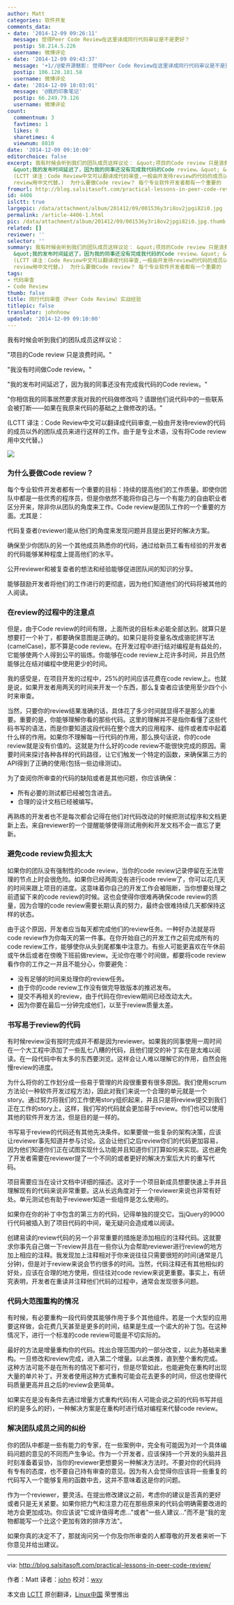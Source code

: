```yaml
---
author: Matt
categories: 软件开发
comments_data:
- date: '2014-12-09 09:26:11'
  message: 觉得Peer Code Review在这里译成同行代码审议是不是更好？
  postip: 58.214.5.226
  username: 微博评论
- date: '2014-12-09 09:43:37'
  message: '+1//@爱开源魅影: 觉得Peer Code Review在这里译成同行代码审议是不是更好？'
  postip: 106.120.101.58
  username: 微博评论
- date: '2014-12-09 10:03:01'
  message: '@我的印象笔记'
  postip: 66.249.79.126
  username: 微博评论
count:
  commentnum: 3
  favtimes: 1
  likes: 0
  sharetimes: 4
  viewnum: 8810
date: '2014-12-09 09:10:00'
editorchoice: false
excerpt: 我有时候会听到我们的团队成员这样议论： &quot;项目的Code review 只是浪费时间。&quot; &quot;我没有时间做Code review。&quot;
  &quot;我的发布时间延迟了，因为我的同事还没有完成我代码的Code review。&quot; &quot;你相信我的同事居然要求我对我的代码做修改吗？请跟他们说代码中的一些联系会被打断如果在我原来代码的基础之上做修改的话。&quot;
  (LCTT 译注：Code Review中文可以翻译成代码审查,一般由开发待review的代码的成员以外的团队成员来进行这样的工作。由于是专业术语，没有将Code
  review用中文代替。)  为什么要做Code review？ 每个专业软件开发者都有一个重要的
fromurl: http://blog.salsitasoft.com/practical-lessons-in-peer-code-review/
id: 4406
islctt: true
largepic: /data/attachment/album/201412/09/001536y3ri8ov2jpgi82i0.jpg
permalink: /article-4406-1.html
pic: /data/attachment/album/201412/09/001536y3ri8ov2jpgi82i0.jpg.thumb.jpg
related: []
reviewer: ''
selector: ''
summary: 我有时候会听到我们的团队成员这样议论： &quot;项目的Code review 只是浪费时间。&quot; &quot;我没有时间做Code review。&quot;
  &quot;我的发布时间延迟了，因为我的同事还没有完成我代码的Code review。&quot; &quot;你相信我的同事居然要求我对我的代码做修改吗？请跟他们说代码中的一些联系会被打断如果在我原来代码的基础之上做修改的话。&quot;
  (LCTT 译注：Code Review中文可以翻译成代码审查,一般由开发待review的代码的成员以外的团队成员来进行这样的工作。由于是专业术语，没有将Code
  review用中文代替。)  为什么要做Code review？ 每个专业软件开发者都有一个重要的
tags:
- 代码审查
- Code Review
thumb: false
title: 同行代码审查（Peer Code Review）实战经验
titlepic: false
translator: johnhoow
updated: '2014-12-09 09:10:00'
---
```


我有时候会听到我们的团队成员这样议论：


"项目的Code review 只是浪费时间。"


"我没有时间做Code review。"


"我的发布时间延迟了，因为我的同事还没有完成我代码的Code review。"


"你相信我的同事居然要求我对我的代码做修改吗？请跟他们说代码中的一些联系会被打断——如果在我原来代码的基础之上做修改的话。"


(LCTT 译注：Code Review中文可以翻译成代码审查,一般由开发待review的代码的成员以外的团队成员来进行这样的工作。由于是专业术语，没有将Code review用中文代替。)


![](/data/attachment/album/201412/09/001536y3ri8ov2jpgi82i0.jpg)


### 为什么要做Code review？


每个专业软件开发者都有一个重要的目标：持续的提高他们的工作质量。即使你团队中都是一些优秀的程序员，但是你依然不能将你自己与一个有能力的自由职业者区分开来，除非你从团队的角度来工作。Code review是团队工作的一个重要的方面。尤其是：


代码复查者(reviewer)能从他们的角度来发现问题并且提出更好的解决方案。


确保至少你团队的另一个其他成员熟悉你的代码，通过给新员工看有经验的开发者的代码能够某种程度上提高他们的水平。


公开reviewer和被复查者的想法和经验能够促进团队间的知识的分享。


能够鼓励开发者将他们的工作进行的更彻底，因为他们知道他们的代码将被其他的人阅读。


### 在review的过程中的注意点


但是，由于Code review的时间有限，上面所说的目标未必能全部达到。就算只是想要打一个补丁，都要确保意图是正确的。如果只是将变量名改成骆驼拼写法(camelCase)，那不算是code review。在开发过程中进行结对编程是有益处的，它能够使两个人得到公平的锻炼。你能够在code review上花许多时间，并且仍然能够比在结对编程中使用更少的时间。


我的感受是，在项目开发的过程中，25%的时间应该花费在code review上。也就是说，如果开发者用两天的时间来开发一个东西，那么复查者应该使用至少四个小时来审查。


当然，只要你的review结果准确的话，具体花了多少时间就显得不是那么的重要。重要的是，你能够理解你看的那些代码。这里的理解并不是指你看懂了这些代码书写的语法，而是你要知道这段代码在整个庞大的应用程序、组件或者库中起着什么样的作用。如果你不理解每一行代码的作用，那么换句话说，你的code review就是没有价值的。这就是为什么好的code review不能很快完成的原因。需要时间来探讨各种各样的代码路径，让它们触发一个特定的函数，来确保第三方的API得到了正确的使用(包括一些边缘测试)。


为了查阅你所审查的代码的缺陷或者是其他问题，你应该确保：


* 所有必要的测试都已经被包含进去。
* 合理的设计文档已经被编写。


再熟练的开发者也不是每次都会记得在他们对代码改动的时候把测试程序和文档更新上去。来自reviewer的一个提醒能够使得测试用例和开发文档不会一直忘了更新。


### 避免code review负担太大


如果你的团队没有强制性的code review，当你的code review记录停留在无法管理的节点上时会很危险。如果你已经两周没有进行code review了，你可以花几天的时间来跟上项目的进度。这意味着你自己的开发工作会被阻断，当你想要处理之前遗留下来的code review的时候。这也会使得你很难再确保code review的质量，因为合理的code review需要长期认真的努力，最终会很难持续几天都保持这样的状态。


由于这个原因，开发者应当每天都完成他们的review任务。一种好办法就是将code review作为你每天的第一件事。在你开始自己的开发工作之前完成所有的code review工作，能够使你从头到尾都集中注意力。有些人可能更喜欢在午休前或午休后或者在傍晚下班前做review。无论你在哪个时间做，都要将code review看作你的工作之一并且不能分心，你要避免：


* 没有足够的时间来处理你的review任务。
* 由于你的code review工作没有做完导致版本的推迟发布。
* 提交不再相关的review，由于代码在你review期间已经改动太大。
* 因为你要在最后一分钟完成他们，以至于review质量太差。


### 书写易于review的代码


有时候review没有按时完成并不都是因为reviewer。如果我的同事使用一周时间在一个大工程中添加了一些乱七八糟的代码，且他们提交的补丁实在是太难以阅读。在一段代码中有太多的东西要浏览。这样会让人难以理解它的作用，自然会拖慢review的进度。


为什么将你的工作划分成一些易于管理的片段很重要有很多原因。我们使用scrum方法论(一种软件开发过程方法)，因此对我们来说一个合理的单元就是一个story。通过努力将我们的工作使用story组织起来，并且只是将review提交到我们正在工作的story上，这样，我们写的代码就会更加易于review。你们也可以使用其他的软件开发方法，但是目的是一样的。


书写易于review的代码还有其他先决条件。如果要做一些复杂的架构决策，应该让reviewer事先知道并参与讨论。这会让他们之后review你们的代码更加容易，因为他们知道你们正在试图实现什么功能并且知道你们打算如何来实现。这也避免了开发者需要在reviewer提了一个不同的或者更好的解决方案后大片的重写代码。


项目需要应当在设计文档中详细的描述。这对于一个项目新成员想要快速上手并且理解现有的代码来说非常重要。这从长远角度对于一个reviewer来说也非常有好处。单元测试也有助于reviewer知道一些组件是怎么使用的。


如果你在你的补丁中包含的第三方的代码，记得单独的提交它。当jQuery的9000行代码被插入到了项目代码的中间，毫无疑问会造成难以阅读。


创建易读的review代码的另一个非常重要的措施是添加相应的注释代码。这就要求你事先自己做一下review并且在一些你认为会帮助reviewer进行review的地方加上相应的注释。我发现加上注释相对于你来说往往只需要很短的时间(通常是几分钟)，但是对于review来说会节约很多的时间。当然，代码注释还有其他相似的好处，应该在合理的地方使用，但往往对code review来说更重要。事实上，有研究表明，开发者在重读并注释他们代码的过程中，通常会发现很多问题。


### 代码大范围重构的情况


有时候，有必要重构一段代码使其能够作用于多个其他组件。若是一个大型的应用要这样做，会花费几天甚至是更多的时间，结果是生成一个诺大的补丁包。在这种情况下，进行一个标准的code review可能是不切实际的。


最好的方法是增量重构你的代码。找出合理范围内的一部分改变，以此为基础来重构。一旦修改和review完成，进入第二个增量。以此类推，直到整个重构完成。这种方法可能不是在所有的情况下都可行，但是尽管如此，也能避免在重构时出现大量的单片补丁。开发者使用这种方式重构可能会花去更多的时间，但这也使得代码质量更高并且之后的review会更简单。


如果实在是没有条件去通过增量方式重构代码(有人可能会说之前的代码书写并组织的是多么的好)，一种解决方案是在重构时进行结对编程来代替code review。


### 解决团队成员之间的纠纷


你的团队中都是一些有能力的专家，在一些案例中，完全有可能因为对一个具体编码问题的意见的不同而产生争论。作为一个开发者，应该保持一个开发的头脑并且时刻准备着妥协，当你的reviewer更想要另一种解决方法时。不要对你的代码持有专有的态度，也不要自己持有审查的意见。因为有人会觉得你应该将一些重复的代码写入一个能够复用的函数中去，这并不意味着这是你的问题。


作为一个reviewer，要灵活。在提出修改建议之前，考虑你的建议是否真的更好或者只是无关紧要。如果你把力气和注意力花在那些原来的代码会明确需要改进的地方会更加成功。你应该说"它或许值得考虑..."或者"一些人建议..."而不是”我的宠物都能写一个比这个更加有效的排序方法"。


如果你真的决定不了，那就询问另一个你及你所审查的人都尊敬的开发者来听一下你意见并给出建议。




---


via: <http://blog.salsitasoft.com/practical-lessons-in-peer-code-review/>


作者：Matt 译者：[john](https://github.com/johnhoow) 校对：[wxy](https://github.com/wxy)


本文由 [LCTT](https://github.com/LCTT/TranslateProject) 原创翻译，[Linux中国](http://linux.cn/) 荣誉推出
